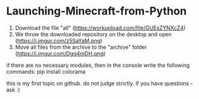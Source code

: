 # Launching-Minecraft-from-Python

1. Download the file "all" (https://workupload.com/file/GUEsZYNXcZ4)
3. We throw the downloaded repository on the desktop and open (https://i.imgur.com/z5SaYaM.png)
4. Move all files from the archive to the "archive" folder (https://i.imgur.com/Dgg4mDH.png)

if there are no necessary modules, then in the console write the following commands:
pip install colorama

this is my first topic on github. do not judge strictly. if you have questions - ask :)
